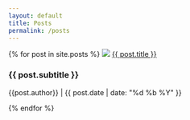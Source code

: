```yaml
---
layout: default
title: Posts
permalink: /posts
---
```


<div class="posts">
    {% for post in site.posts %}
        <img src="{{ site.baseurl}}/{{ post.image }}">
        <a href="{{ post.url | relative_url }}">{{ post.title }}</a>
        <h3> {{ post.subtitle }} </h3>
        <p> {{post.author}} | {{ post.date | date: "%d %b %Y" }} </p>
    {% endfor %}
</div>